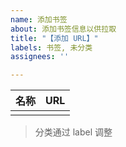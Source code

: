 ```yaml
---
name: 添加书签
about: 添加书签信息以供拉取
title: "【添加 URL】"
labels: 书签, 未分类
assignees: ''

---
```


| 名称 | URL  |
| ---- | ---- |
|      |      |

> 分类通过 label 调整
